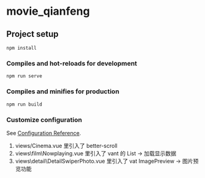 # movie_qianfeng

## Project setup

```
npm install
```

### Compiles and hot-reloads for development

```
npm run serve
```

### Compiles and minifies for production

```
npm run build
```

### Customize configuration

See [Configuration Reference](https://cli.vuejs.org/config/).

1. views/Cinema.vue 里引入了 better-scroll
2. views\film\Nowplaying.vue 里引入了 vant 的 List -> 加载显示数据
3. views\detail\DetailSwiperPhoto.vue 里引入了 vat ImagePreview -> 图片预览功能
